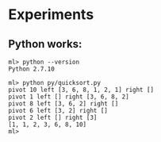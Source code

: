 # Experiments

## Python works:

```
ml> python --version
Python 2.7.10
```

```
ml> python py/quicksort.py
pivot 10 left [3, 6, 8, 1, 2, 1] right []
pivot 1 left [] right [3, 6, 8, 2]
pivot 8 left [3, 6, 2] right []
pivot 6 left [3, 2] right []
pivot 2 left [] right [3]
[1, 1, 2, 3, 6, 8, 10]
ml>
```
